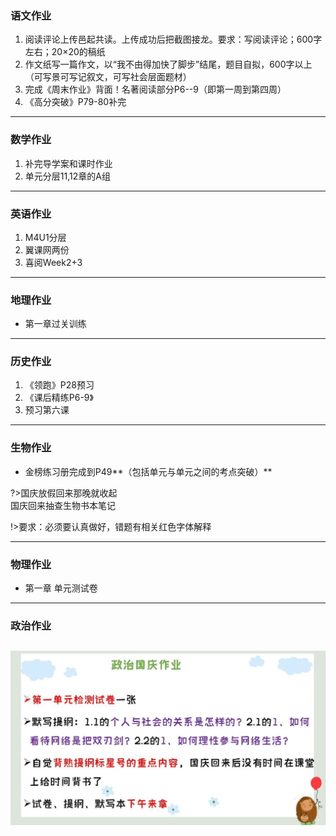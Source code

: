 ### 语文作业 ###
1. 阅读评论上传邑起共读。上传成功后把截图接龙。要求：写阅读评论；600字左右；20×20的稿纸
2. 作文纸写一篇作文，以“我不由得加快了脚步”结尾，题目自拟，600字以上（可写景可写记叙文，可写社会层面题材）
3. 完成《周末作业》背面！名著阅读部分P6--9（即第一周到第四周）
4. 《高分突破》P79-80补完
-----
### 数学作业 ###
1. 补完导学案和课时作业
2. 单元分层11,12章的A组
-----
### 英语作业 ###
1. M4U1分层
2. 翼课网两份
3. 喜阅Week2+3
-----
### 地理作业 ###
* 第一章过关训练
-----
### 历史作业 ###
1. 《领跑》P28预习
2. 《课后精练P6-9》
3. 预习第六课
-----
### 生物作业 ###
* 金榜练习册完成到P49**（包括单元与单元之间的考点突破）**

?>国庆放假回来那晚就收起  
国庆回来抽查生物书本笔记

!>要求：必须要认真做好，错题有相关红色字体解释

-----
### 物理作业 ###
* 第一章 单元测试卷
-----
### 政治作业 ###
![hw](../hw/_images/5p.jpg)
-----
